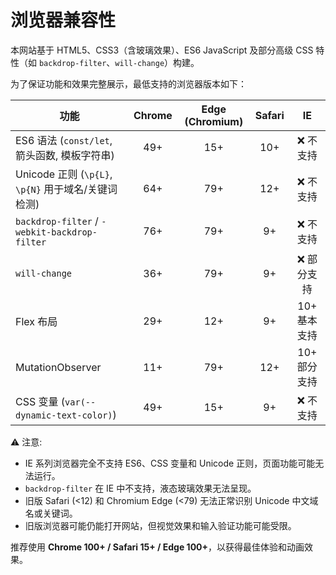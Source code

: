 # 浏览器兼容性

本网站基于 HTML5、CSS3（含玻璃效果）、ES6 JavaScript 及部分高级 CSS 特性（如 `backdrop-filter`、`will-change`）构建。

为了保证功能和效果完整展示，最低支持的浏览器版本如下：

| 功能                                            | Chrome | Edge (Chromium) | Safari |    IE    |
| --------------------------------------------- | :----: | :-------------: | :----: | :------: |
| ES6 语法 (`const/let`, 箭头函数, 模板字符串)             |   49+  |       15+       |   10+  |   ❌ 不支持  |
| Unicode 正则 (`\p{L}`, `\p{N}` 用于域名/关键词检测)      |   64+  |       79+       |   12+  |   ❌ 不支持  |
| `backdrop-filter` / `-webkit-backdrop-filter` |   76+  |       79+       |   9+   |   ❌ 不支持  |
| `will-change`                                 |   36+  |       79+       |   9+   |  ❌ 部分支持  |
| Flex 布局                                       |   29+  |       12+       |   9+   | 10+ 基本支持 |
| MutationObserver                              |   11+  |       79+       |   12+  | 10+ 部分支持 |
| CSS 变量 (`var(--dynamic-text-color)`)          |   49+  |       15+       |   9+   |   ❌ 不支持  |

⚠️ 注意:

* IE 系列浏览器完全不支持 ES6、CSS 变量和 Unicode 正则，页面功能可能无法运行。
* `backdrop-filter` 在 IE 中不支持，液态玻璃效果无法呈现。
* 旧版 Safari (<12) 和 Chromium Edge (<79) 无法正常识别 Unicode 中文域名或关键词。
* 旧版浏览器可能仍能打开网站，但视觉效果和输入验证功能可能受限。

推荐使用 **Chrome 100+ / Safari 15+ / Edge 100+**，以获得最佳体验和动画效果。
